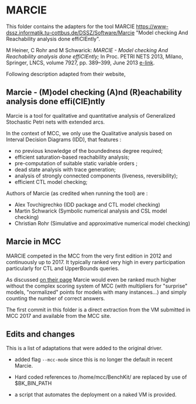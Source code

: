 # MARCIE

This folder contains the adapters for the tool MARCIE  https://www-dssz.informatik.tu-cottbus.de/DSSZ/Software/Marcie
"Model checking And Reachability analysis done effiCIEntly".

M Heiner, C Rohr and M Schwarick:
*MARCIE - Model checking And Reachability analysis done effiCIEntly;*
In Proc. PETRI NETS 2013, Milano, Springer, LNCS, volume 7927, pp. 389–399, June 2013 [e-link](http://link.springer.com/chapter/10.1007/978-3-642-38697-8_21). 

Following description adapted from their website,

## Marcie - (M)odel checking (A)nd (R)eachability analysis done effi(CIE)ntly

Marcie is a tool for qualitative and quantitative analysis of Generalized Stochastic Petri nets with extended arcs.

In the context of MCC, we only use the Qualitative analysis based on Interval Decision Diagrams (IDD), that features :
 *  no previous knowledge of the boundedness degree required;
 *  efficient saturation-based reachability analysis;
 *   pre-computation of suitable static variable orders ;
 *   dead state analysis with trace generation;
 *   analysis of strongly connected components (liveness, reversibility);
 *   efficient CTL model checking;  

Authors of Marcie (as credited when running the tool) are :
 *  Alex Tovchigrechko (IDD package and CTL model checking)
 *  Martin Schwarick (Symbolic numerical analysis and CSL model checking)
 * Christian Rohr (Simulative and approximative numerical model checking)

## Marcie in MCC
 
MARCIE competed in the MCC from the very first edition in 2012 and continuously up to 2017. 
It typically ranked very high in every participation particularly for CTL and UpperBounds queries.

As discussed [on their page](https://www-dssz.informatik.tu-cottbus.de/DSSZ/Software/Marcie#news) Marcie would even be ranked much higher
without the complex scoring system of MCC (with multipliers for "surprise" models, "normalized" points for models with many instances...)
 and simply counting the number of correct answers. 
 
The first commit in this folder is a direct extraction from the VM submitted in MCC 2017 and available from the MCC site.
 
## Edits and changes
 
 This is a list of adaptations that were added to the original driver.
   
 * added flag `--mcc-mode` since this is no longer the default in recent Marcie.
 
 * Hard coded references to /home/mcc/BenchKit/ are replaced by use of $BK_BIN_PATH
 
 * a script that automates the deployment on a naked VM is provided. 
 

 
